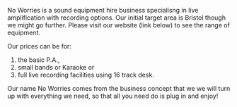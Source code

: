 No Worries is a sound equipment hire business specialisng in live amplification with recording options. Our initial target area is Bristol though we might go further. Please visit our website (link below) to see the range of equipment.

Our prices can be for: 
1) the basic P.A., 
2) small bands or Karaoke or 
3) full live recording facilities using 16 track desk.


Our name No Worries comes from the business concept that we we will turn up with everything we need, so that all you need do is plug in and enjoy!
